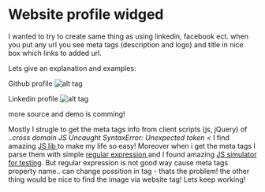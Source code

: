 <h1>Website profile widged</h1>

I wanted to try to create same thing as using linkedin, facebook ect. when you put any url you see meta tags (description and logo) and title in nice box which links to added url.

Lets give an explanation and examples:

Github profile
![alt tag](https://lh4.googleusercontent.com/-Y8hQrw_w_W0/Ur9c3Gx07nI/AAAAAAAAInA/kkv5TErRgus/w1916-h732-no/github.png)

Linkedin profile
![alt tag](https://lh4.googleusercontent.com/-HK2dwuv5EQw/Ur9c3MSwt4I/AAAAAAAAImw/67mzCbUKmq4/w1348-h676-no/linkedin.png)


more source and demo is comming!

Mostly I strugle to get the meta tags info from client scripts (js, jQuery) of <i>..cross domain JS Uncaught SyntaxError: Unexpected token &lt; </i> I find amazing <a href="http://call.jsonlib.com/examples.html">JS lib </a> to make my life so easy!
Moreover when i get the meta tags I parse them with simple <a href="http://rubular.com/">regular expression </a> and I found amazing <a href="http://jsfiddle.net/" >JS simulator for testing</a>. But regular expression is not good way cause meta tags property name.. can change possition in tag - thats the problem! the other thing would be nice to find the image via website tag! Lets keep working!
